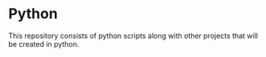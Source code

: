 # Python

This repository consists of python scripts along with other projects that will be created in python.
